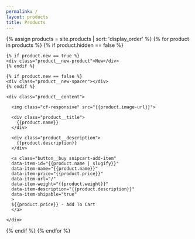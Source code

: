 ```yaml
---
permalink: /
layout: products
title: Products
---
```


{% assign products = site.products | sort: 'display_order' %}
{% for product in products %}
{% if product.hidden == false %}
<div class="product {% if product.cell_layout == "small" %}product--small{% endif %}">

  <div class="product__container">

    {% if product.new == true %}
    <div class="product__new-product">New</div>
    {% endif %}

    {% if product.new == false %}
    <div class="product__new-spacer"></div>
    {% endif %}

    <div class="product__content">

      <img class="cf-responsive" src="{{product.image-url}}">

      <div class="product__title">
        {{product.name}}
      </div>

      <div class="product__description">
        {{product.description}}
      </div>

      <a class="button__buy snipcart-add-item"
      data-item-id="{{product.name | slugify}}"
      data-item-name="{{product.name}}"
      data-item-price="{{product.price}}"
      data-item-url="/"
      data-item-weight="{{product.weight}}"
      data-item-description="{{product.description}}"
      data-item-shipable="true"
      >
      ${{product.price}} - Add To Cart
      </a>

    </div>

  </div>

</div>
{% endif %}
{% endfor %}
